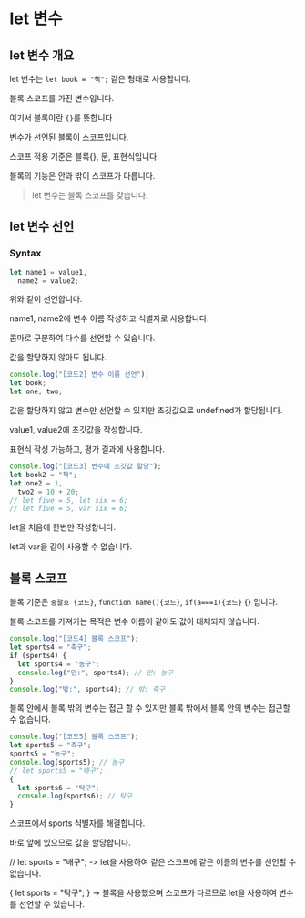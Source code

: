 # let 변수

## let 변수 개요

let 변수는 `let book = "책";` 같은 형태로 사용합니다.

블록 스코프를 가진 변수입니다.

여기서 블록이란 `{}`를 뜻합니다

변수가 선언된 블록이 스코프입니다.

스코프 적용 기준은 블록{}, 문, 표현식입니다.

블록의 기능은 안과 밖이 스코프가 다릅니다.

> let 변수는 블록 스코프를 갖습니다.

## let 변수 선언

### Syntax

```js
let name1 = value1,
  name2 = value2;
```

위와 같이 선언합니다.

name1, name2에 변수 이름 작성하고 식별자로 사용합니다.

콤마로 구분하여 다수를 선언할 수 있습니다.

값을 할당하지 않아도 됩니다.

```js
console.log("[코드2] 변수 이름 선언");
let book;
let one, two;
```

값을 할당하지 않고 변수만 선언할 수 있지만 초깃값으로 undefined가 할당됩니다.

value1, value2에 초깃값을 작성합니다.

표현식 작성 가능하고, 평가 결과에 사용합니다.

```js
console.log("[코드3] 변수에 초깃값 할당");
let book2 = "책";
let one2 = 1,
  two2 = 10 + 20;
// let five = 5, let six = 6;
// let five = 5, var six = 6;
```

let을 처음에 한번만 작성합니다.

let과 var을 같이 사용할 수 없습니다.

## 블록 스코프

블록 기준은 `중괄호 {코드}`, `function name(){코드}`, `if(a===1){코드}` {} 입니다.

블록 스코프를 가져가는 목적은 변수 이름이 같아도 값이 대체되지 않습니다.

```js
console.log("[코드4] 블록 스코프");
let sports4 = "축구";
if (sports4) {
  let sports4 = "농구";
  console.log("안:", sports4); // 안: 농구
}
console.log("밖:", sports4); // 밖: 축구
```

블록 안에서 블록 밖의 변수는 접근 할 수 있지만 블록 밖에서 블록 안의 변수는 접근할 수 없습니다.

```js
console.log("[코드5] 블록 스코프");
let sports5 = "축구";
sports5 = "농구";
console.log(sports5); // 농구
// let sports5 = "배구";
{
  let sports6 = "탁구";
  console.log(sports6); // 탁구
}
```

스코프에서 sports 식별자를 해결합니다.

바로 앞에 있으므로 값을 할당합니다.

// let sports = "배구"; -> let을 사용하여 같은 스코프에 같은 이름의 변수를 선언할 수 없습니다.

{ let sports = "탁구"; } -> 블록을 사용했으며 스코프가 다르므로 let을 사용하여 변수를 선언할 수 있습니다.
